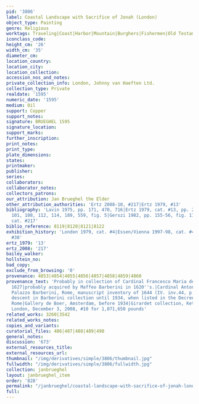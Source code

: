 ```yaml
---
pid: '3806'
label: Coastal Landscape with Sacrifice of Jonah (London)
object_type: Painting
genre: Religious
worktags: Traveling|Coast|Harbor|Mountain|Burghers|Fishermen|Old Testament|Boat
iconclass_code:
height_cm: '26'
width_cm: '35'
diameter_cm:
location_country:
location_city:
location_collection:
accession_nos_and_notes:
private_collection_info: London, Johnny van Haeften Ltd.
collection_type: Private
realdate: '1595'
numeric_date: '1595'
medium: Oil
support: Copper
support_notes:
signature: BRUEGHEL 1595
signature_location:
support_marks:
further_inscription:
print_notes:
print_type:
plate_dimensions:
states:
printmaker:
publisher:
series:
collaborators:
collaborator_notes:
collectors_patrons:
our_attribution: Jan Brueghel the Elder
other_attribution_authorities: 'Ertz 2008-10, #217|Ertz 1979, #13'
bibliography: 'Lavin 1975, pp. 171, 470, 716|Ertz 1979, cat. #13, pp. 28, 90, 92-3,
  101, 108, 112, 114, 189, 559, fig. 5|Gerszi 1982, pp. 155-56, fig. 11|Ertz 2008-10,
  cat. #217'
biblio_reference: 8119|8120|8121|8122
exhibition_history: 'London 1979, cat. #4|Essen/Vienna 1997-98, cat. #49|Cremona 1998,
  #38'
ertz_1979: '13'
ertz_2008: '217'
bailey_walker:
hollstein_no:
bad_copy:
exclude_from_browsing: '0'
provenance: 4853|4854|4855|4856|4857|4858|4859|4860
provenance_text: 'Probably in collection of Cardinal Francesco Maria del Monte, Rome,
  1627|probably acquired by Maffeo Barberini in 1620''s.|Cardinal Antonio Barberini,
  Palazzo Barberini, Rome, manuscript inventory of 1644 (IV. inv.44, p. 31, #364)|by
  descent in Barberini collection until 1934, when listed in the Decree as #54|Castellani,
  Rome|Gallery de Boer, Amsterdam, before 1934|Girardet collection, Kettwig, 1979|Sotheby''s,
  London, December 3, 2008, #10 for 1,071,650 pounds'
related_works: 3260|3542
related_works_notes:
copies_and_variants:
curatorial_files: 486|487|488|489|490
general_notes:
discussion: '673'
external_resources_title:
external_resources_url:
thumbnail: "/img/derivatives/simple/3806/thumbnail.jpg"
fullwidth: "/img/derivatives/simple/3806/fullwidth.jpg"
collection: janbrueghel
layout: janbrueghel_item
order: '828'
permalink: "/janbrueghel/coastal-landscape-with-sacrifice-of-jonah-london"
full:
---
```

